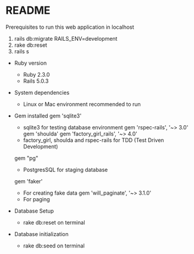 # README
Prerequisites to run this web application in localhost 
1. rails db:migrate RAILS_ENV=development
2. rake db:reset
3. rails s

* Ruby version
  - Ruby 2.3.0
  - Rails 5.0.3
  
* System dependencies
  - Linux or Mac environment recommended to run
  
* Gem installed
    gem 'sqlite3'
    - sqlite3 for testing database environment
    gem 'rspec-rails', '~> 3.0'
    gem 'shoulda'
    gem 'factory_girl_rails', '~> 4.0'
    - factory_girl, shoulda and rspec-rails for TDD (Test Driven Development)
 
    gem "pg"
    - PostgresSQL for staging database

    gem 'faker'
    - For creating fake data
    gem 'will_paginate', '~> 3.1.0'
    - For paging
  
* Database Setup
  - rake db:reset on terminal

* Database initialization
  - rake db:seed on terminal


